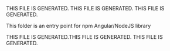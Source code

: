 THIS FILE IS GENERATED. THIS FILE IS GENERATED. THIS FILE IS GENERATED.

This folder is an entry point for npm Angular/NodeJS library

THIS FILE IS GENERATED.THIS FILE IS GENERATED. THIS FILE IS GENERATED.
          